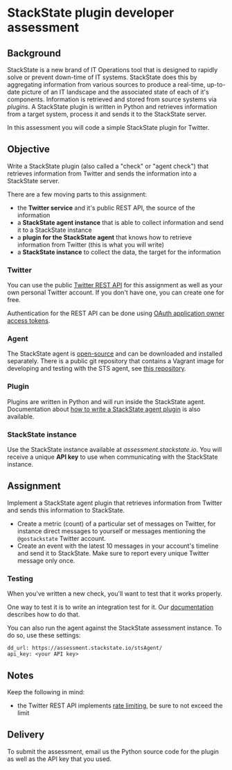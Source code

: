 # StackState plugin developer assessment

## Background

StackState is a new brand of IT Operations tool that is designed to rapidly solve or prevent down-time of IT systems. StackState
does this by aggregating information from various sources to produce a real-time, up-to-date picture of an IT landscape
and the associated state of each of it's components. Information is retrieved and stored from source systems via _plugins_. A
StackState plugin is written in Python and retrieves  information from a target system, process it and sends it to the
StackState server.

In this assessment you will code a simple StackState plugin for Twitter.

## Objective

Write a StackState plugin (also called a "check" or "agent check") that retrieves information from Twitter and sends
the information into a StackState server.

There are a few moving parts to this assignment:

* the **Twitter service** and it's public REST API, the source of the information
* a **StackState agent instance** that is able to collect information and send it to a StackState instance
* a **plugin for the StackState agent** that knows how to retrieve information from Twitter (this is what you will write)
* a **StackState instance** to collect the data, the target for the information

### Twitter

You can use the public [Twitter REST API](https://dev.twitter.com/overview/api) for this assignment as well as your own personal Twitter account. If you don't
have one, you can create one for free.

Authentication for the REST API can be done using [OAuth application owner access tokens](https://dev.twitter.com/oauth/overview/application-owner-access-tokens).

### Agent

The StackState agent is [open-source](https://github.com/StackVista/sts-agent/) and can be downloaded and installed separately. There is a public git repository that contains a Vagrant image for developing and testing with the STS agent, see [this repository](https://github.com/StackVista/plugin-developer-assessment).

### Plugin

Plugins are written in Python and will run inside the StackState agent. Documentation about [how to write a StackState agent plugin](http://docs.stackstate.com/guides/agent_checks/) is also available.

### StackState instance

Use the StackState instance available at _assessment.stackstate.io_. You will receive a unique **API key** to use when communicating with the StackState instance.

## Assignment

Implement a StackState agent plugin that retrieves information from Twitter and sends this information to StackState.

* Create a metric (count) of a particular set of messages on Twitter, for instance direct messages to yourself or messages mentioning the `@gostackstate` Twitter account.
* Create an event with the latest 10 messages in your account's timeline and send it to StackState. Make sure to report every unique Twitter message only once.

### Testing

When you've written a new check, you'll want to test that it works properly.

One way to test it is to write an integration test for it. Our [documentation](https://github.com/StackVista/sts-agent/blob/master/tests/README.md#integration-tests) describes how to do that.

You can also run the agent against the StackState assessment instance. To do so, use these settings:

```
dd_url: https://assessment.stackstate.io/stsAgent/
api_key: <your API key>

```

## Notes

Keep the following in mind:

* the Twitter REST API implements [rate limiting](https://dev.twitter.com/rest/public/rate-limiting), be sure to not exceed the limit


## Delivery

To submit the assessment, email us the Python source code for the plugin as well as the API key that you used.
